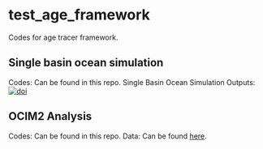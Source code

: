 # test_age_framework
Codes for age tracer framework.

## Single basin ocean simulation
Codes: Can be found in this repo.
Single Basin Ocean Simulation Outputs:
[![doi](https://zenodo.org/badge/DOI/10.5281/zenodo.12745229.svg)](https://doi.org/10.5281/zenodo.12745229)

## OCIM2 Analysis
Codes: Can be found in this repo.
Data: Can be found [here](https://figshare.com/articles/dataset/OCIM2-48L_base_state_model_output/14802732).


